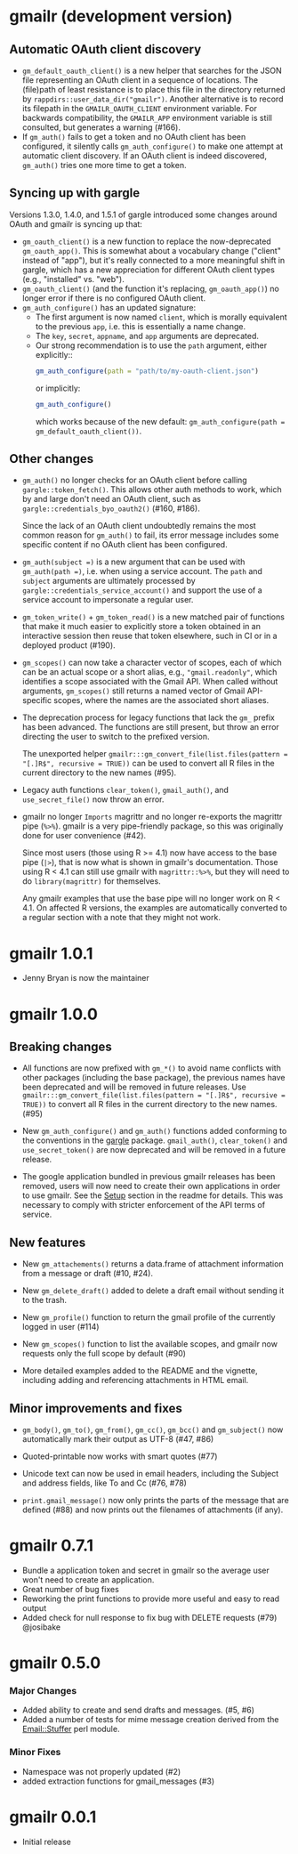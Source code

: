 # gmailr (development version)

## Automatic OAuth client discovery

* `gm_default_oauth_client()` is a new helper that searches for the JSON file
  representing an OAuth client in a sequence of locations. The (file)path of
  least resistance is to place this file in the directory returned by
  `rappdirs::user_data_dir("gmailr")`. Another alternative is to record its
  filepath in the `GMAILR_OAUTH_CLIENT` environment variable. For backwards
  compatibility, the `GMAILR_APP` environment variable is still consulted, but
  generates a warning (#166).
* If `gm_auth()` fails to get a token and no OAuth client has been configured,
  it silently calls `gm_auth_configure()` to make one attempt at automatic
  client discovery. If an OAuth client is indeed discovered, `gm_auth()` tries
  one more time to get a token.

## Syncing up with gargle

Versions 1.3.0, 1.4.0, and 1.5.1 of gargle introduced some changes around OAuth and gmailr is syncing up that:

* `gm_oauth_client()` is a new function to replace the now-deprecated
  `gm_oauth_app()`. This is somewhat about a vocabulary change ("client" instead
  of "app"), but it's really connected to a more meaningful shift in gargle,
  which has a new appreciation for different OAuth client types (e.g.,
  "installed" vs. "web").
* `gm_oauth_client()` (and the function it's replacing, `gm_oauth_app()`) no
  longer error if there is no configured OAuth client.
* `gm_auth_configure()` has an updated signature:
  - The first argument is now named `client`, which is morally equivalent to the
    previous `app`, i.e. this is essentially a name change.
  - The `key`, `secret`, `appname`, and `app` arguments are deprecated.
  - Our strong recommendation is to use the `path` argument, either explicitly::
    ``` r
    gm_auth_configure(path = "path/to/my-oauth-client.json")
    ```
    or implicitly:
    ``` r
    gm_auth_configure()
    ```
    which works because of the new default:
    `gm_auth_configure(path = gm_default_oauth_client())`.

## Other changes

* `gm_auth()` no longer checks for an OAuth client before calling
  `gargle::token_fetch()`. This allows other auth methods to work, which by and
  large don't need an OAuth client, such as `gargle::credentials_byo_oauth2()`
  (#160, #186).
  
  Since the lack of an OAuth client undoubtedly remains the most common reason
  for `gm_auth()` to fail, its error message includes some specific content if
  no OAuth client has been configured.
  
* `gm_auth(subject =)` is a new argument that can be used with
  `gm_auth(path =)`, i.e. when using a service account. The `path` and
  `subject` arguments are ultimately processed by
  `gargle::credentials_service_account()` and support the use of a service
  account to impersonate a regular user.

* `gm_token_write()` + `gm_token_read()` is a new matched pair of functions that
  make it much easier to explicitly store a token obtained in an interactive
  session then reuse that token elsewhere, such in CI or in a deployed product
  (#190).

* `gm_scopes()` can now take a character vector of scopes, each of which can be
  an actual scope or a short alias, e.g., `"gmail.readonly"`, which identifies a
  scope associated with the Gmail API. When called without arguments,
  `gm_scopes()` still returns a named vector of Gmail API-specific scopes, where
  the names are the associated short aliases.

* The deprecation process for legacy functions that lack the `gm_` prefix has
  been advanced. The functions are still present, but throw an error directing
  the user to switch to the prefixed version.

  The unexported helper
  `gmailr:::gm_convert_file(list.files(pattern = "[.]R$", recursive = TRUE))`
  can be used to convert all R files in the current directory to the new names
  (#95).
  
* Legacy auth functions `clear_token()`, `gmail_auth()`, and `use_secret_file()`
  now throw an error.
  
* gmailr no longer `Imports` magrittr and no longer re-exports the magrittr pipe
  (`%>%`). gmailr is a very pipe-friendly package, so this was originally done
  for user convenience (#42).
  
  Since most users (those using R >= 4.1) now have access to the base pipe
  (`|>`), that is now what is shown in gmailr's documentation. Those using R <
  4.1 can still use gmailr with `magrittr::%>%`, but they will need to do
  `library(magrittr)` for themselves.
  
  Any gmailr examples that use the base pipe will no longer work on R < 4.1. On
  affected R versions, the examples are automatically converted to a regular
  section with a note that they might not work.

# gmailr 1.0.1

* Jenny Bryan is now the maintainer

# gmailr 1.0.0

## Breaking changes

* All functions are now prefixed with `gm_*()` to avoid name conflicts with
  other packages (including the base package), the previous names have been deprecated
  and will be removed in future releases. Use 
  `gmailr:::gm_convert_file(list.files(pattern = "[.]R$", recursive = TRUE))`
  to convert all R files in the current directory to the new names. (#95)

* New `gm_auth_configure()` and `gm_auth()` functions added conforming to the
  conventions in the [gargle](https://cran.r-project.org/package=gargle) package.
  `gmail_auth()`, `clear_token()` and `use_secret_token()` are now deprecated and will be removed
  in a future release.

* The google application bundled in previous gmailr releases has been removed,
  users will now need to create their own applications in order to use gmailr. See
  the [Setup](https://github.com/r-lib/gmailr/blob/main/README.md#setup) section
  in the readme for details. This was necessary to comply with stricter enforcement
  of the API terms of service.

## New features

* New `gm_attachements()` returns a data.frame of attachment information from a
  message or draft (#10, #24).

* New `gm_delete_draft()` added to delete a draft email without sending it to the trash.

* New `gm_profile()` function to return the gmail profile of the currently
  logged in user (#114)

* New `gm_scopes()` function to list the available scopes, and gmailr now
  requests only the full scope by default (#90)

* More detailed examples added to the README and the vignette, including adding
  and referencing attachments in HTML email.

## Minor improvements and fixes

* `gm_body()`, `gm_to()`, `gm_from()`, `gm_cc()`, `gm_bcc()` and `gm_subject()`
  now automatically mark their output as UTF-8 (#47, #86)

* Quoted-printable now works with smart quotes (#77)

* Unicode text can now be used in email headers, including the Subject and
  address fields, like To and Cc (#76, #78)

* `print.gmail_message()` now only prints the parts of the message that are
  defined (#88) and now prints out the filenames of attachments (if any).

# gmailr 0.7.1

* Bundle a application token and secret in gmailr so the average user won't need to create an application.
* Great number of bug fixes
* Reworking the print functions to provide more useful and easy to read output
* Added check for null response to fix bug with DELETE requests (#79) @josibake

# gmailr 0.5.0

### Major Changes

* Added ability to create and send drafts and messages. (#5, #6)
* Added a number of tests for mime message creation derived from the [Email::Stuffer](http://search.cpan.org/~rjbs/Email-Stuffer-0.009/lib/Email/Stuffer.pm) perl module.

### Minor Fixes

* Namespace was not properly updated (#2)
* added extraction functions for gmail_messages (#3)

# gmailr 0.0.1

* Initial release
